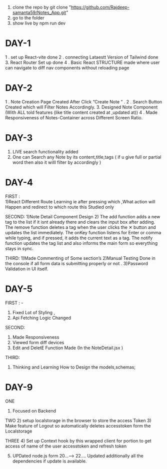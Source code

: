 1) clone the repo by git clone "https://github.com/Rajdeep-samanta59/Notes_App.git"
2) go to the folder 
3)  show live by npm run dev

#                                          DAY-1
1 . set up React-vite done 
2 . connecting  Lataestt Version of Tailwind done 
3.  React Router Set up done 
4 . Basic React STRUCTURE made where user can navigate to diff nav components without reloading page 

#                                           DAY-2
1 . Note Creation Page Created After Click “Create Note “ .
2 . Search Button Created which will Filter Notes Accordingly.
3. Designed Note Component (With ALL told features (like title content created at ,updated at))
4 . Made Responsiveness of Notes-Container across Different Screen Ratio.
 
#                                           DAY-3
1. LIVE search functionality  added
2. One can Search any Note by its  content,title,tags ( if u give full or partial word then also it willl  filter by accordingly  )

#                                            DAY-4 


FIRST :  
1)React Different Route Learning  ie after  pressing which ,What  action will Happen  and redirect to which route this Studied only 


SECOND:
1)Note Detail Component Design 
2) The add function adds a new tag to the list if it isnt already there and clears the input box after adding. The remove function deletes a tag when the user clicks the ✕ button and updates the list immediately. The onKey function listens for Enter or comma while typing, and if pressed, it adds the current text as a tag. The notify function updates the tag list and also informs the main form so everything stays in sync.


THIRD:
1)Made Commenting of Some section’s
2)Manual Testing Done in the  console  if all  form data is submitting properly or not .
3)Password Validation in UI itself.


#                                            DAY-5 


FIRST :   -
1) Fixed Lot of Styling ,
2) Api Fetching Logic Changed 
	
SECOND:
1) Made Responsiveness
2)	Viewed form diff  devices
3)	Edit and DeletE Function Made (In the NoteDetail.jsx )

THIRD:
1)	Thinking and Learning How to Design the models,schemas;


# DAY-9

ONE 
1) Focused on Backend

TWO 
2)	 setup localstorage in the browser to store  the access Token 
3)   Make feature of Logout so automatically deletes accesstoken form  the Localstorage

THREE
4) Set up Context hook  by this wrapped   client  for portion to get access   of  name of  the user accesstoken and refresh token

5) UPDated node.js  form 20...--> 22.... 
Updated additionally all the dependencies  if update is available.

